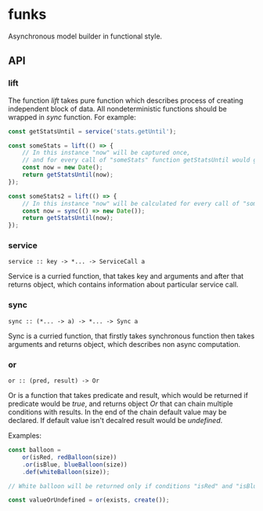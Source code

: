 # funks

Asynchronous model builder in functional style.

## API

### lift

The function *lift* takes pure function which describes process of creating independent block of data.
All nondeterministic functions should be wrapped in *sync* function. For example:
```javascript
const getStatsUntil = service('stats.getUntil');

const someStats = lift(() => {
    // In this instance "now" will be captured once,
    // and for every call of "someStats" function getStatsUntil would get the same date.
    const now = new Date();
    return getStatsUntil(now);
});

const someStats2 = lift(() => {
    // In this instance "now" will be calculated for every call of "someStats2"
    const now = sync(() => new Date());
    return getStatsUntil(now);
});
```

### service
```
service :: key -> *... -> ServiceCall a
```
Service is a curried function, that takes key and arguments and after that returns object, which contains information about particular service call. 

### sync
```
sync :: (*... -> a) -> *... -> Sync a
```
Sync is a curried function, that firstly takes synchronous function then takes arguments and returns object, which describes non async computation.

### or
```
or :: (pred, result) -> Or
```
Or is a function that takes predicate and result, which would be returned if predicate would be *true*, and returns object *Or* that can chain multiple conditions with results. In the end of the chain default value may be declared. If default value isn't decalred result would be *undefined*.

Examples:
```javascript
const balloon =
    or(isRed, redBalloon(size))
    .or(isBlue, blueBalloon(size))
    .def(whiteBalloon(size));

// White balloon will be returned only if conditions "isRed" and "isBlue" will be false.

const valueOrUndefined = or(exists, create());
```
